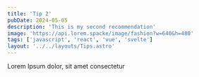 ```yaml
---
title: 'Tip 2'
pubDate: 2024-05-05
description: 'This is my second recommendation'
image: 'https://api.lorem.spacke/image/fashion?w=640&h=480'
tags: ['javascript', 'react', 'vue', 'svelte']
layout: '../../layouts/Tips.astro'
---
```


Lorem Ipsum dolor, sit amet consectetur
